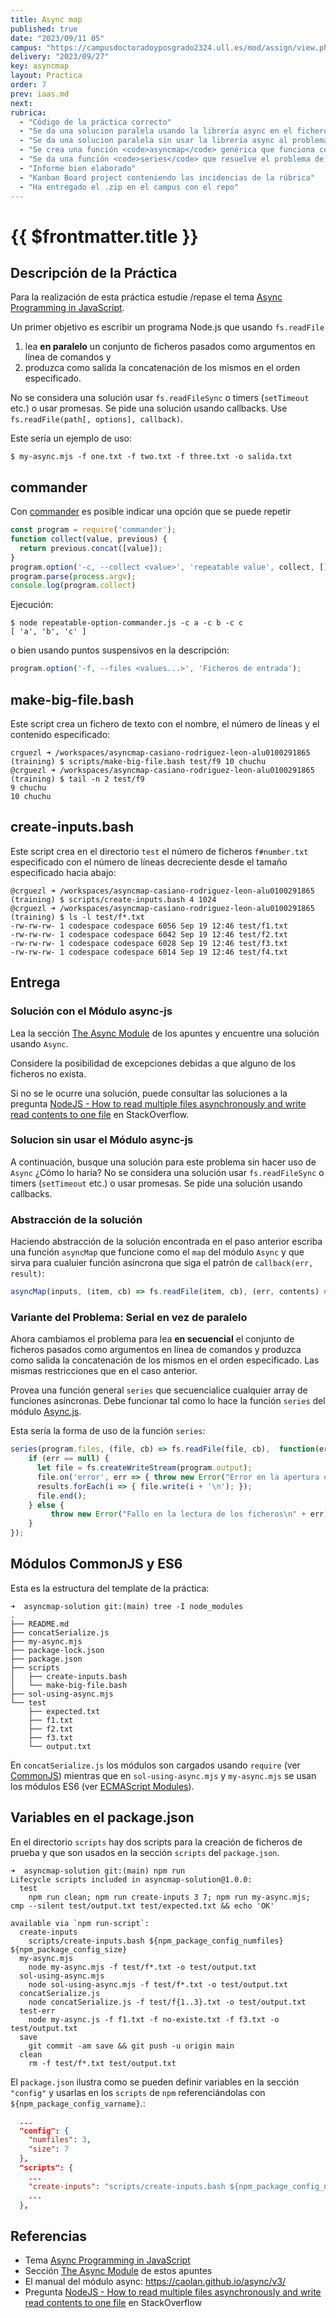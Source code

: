 ```yaml
---
title: Async map
published: true
date: "2023/09/11 05"
campus: "https://campusdoctoradoyposgrado2324.ull.es/mod/assign/view.php?id=4062"
delivery: "2023/09/27"
key: asyncmap
layout: Practica
order: 7
prev: iaas.md
next: 
rubrica:
  - "Código de la práctica correcto"
  - "Se da una solucion paralela usando la librería async en el fichero sol-using-async.mjs"
  - "Se da una solucion paralela sin usar la librería async al problema de la lectura de ficheros en el fichero my-async.mjs"
  - "Se crea una función <code>asyncmap</code> genérica que funciona como el <code>map</code> de async"
  - "Se da una función <code>series</code> que resuelve el problema de serializar llamadas a funciones asíncronas en el fichero concatSerialize.mjs"
  - "Informe bien elaborado"
  - "Kanban Board project conteniendo las incidencias de la rúbrica"
  - "Ha entregado el .zip en el campus con el repo"
---
```


# {{ $frontmatter.title }}


## Descripción de la Práctica 

Para la realización de esta práctica estudie /repase el tema [Async Programming in JavaScript](/temas/async/).

Un primer objetivo es escribir un programa Node.js que usando `fs.readFile` 

1. lea **en paralelo** un conjunto de ficheros pasados como argumentos en línea de comandos y 
2. produzca como salida la concatenación de los mismos en el orden especificado. 
 
No se considera una solución usar `fs.readFileSync` o timers (`setTimeout` etc.) o usar promesas. Se pide una solución usando callbacks.
Use `fs.readFile(path[, options], callback)`. 

Este sería un ejemplo de uso:

```
$ my-async.mjs -f one.txt -f two.txt -f three.txt -o salida.txt
```

## commander

Con [commander](https://www.npmjs.com/package/commander?activeTab=readme) es posible indicar una opción que se puede repetir

```js
const program = require('commander');
function collect(value, previous) {
  return previous.concat([value]);
}
program.option('-c, --collect <value>', 'repeatable value', collect, []);
program.parse(process.argv);
console.log(program.collect)
```

Ejecución:

```
$ node repeatable-option-commander.js -c a -c b -c c
[ 'a', 'b', 'c' ]
```

o bien usando puntos suspensivos en la descripción:

```js
program.option('-f, --files <values...>', 'Ficheros de entrada');
```

## make-big-file.bash

Este script crea un fichero de texto con el nombre, el número de líneas y el contenido especificado:

```
crguezl ➜ /workspaces/asyncmap-casiano-rodriguez-leon-alu0100291865 (training) $ scripts/make-big-file.bash test/f9 10 chuchu
@crguezl ➜ /workspaces/asyncmap-casiano-rodriguez-leon-alu0100291865 (training) $ tail -n 2 test/f9 
9 chuchu
10 chuchu
```
## create-inputs.bash

Este script crea en el directorio `test` el número de ficheros `f#number.txt` especificado con el número de líneas decreciente desde el tamaño especificado hacia abajo:

```
@crguezl ➜ /workspaces/asyncmap-casiano-rodriguez-leon-alu0100291865 (training) $ scripts/create-inputs.bash 4 1024
@crguezl ➜ /workspaces/asyncmap-casiano-rodriguez-leon-alu0100291865 (training) $ ls -l test/f*.txt
-rw-rw-rw- 1 codespace codespace 6056 Sep 19 12:46 test/f1.txt
-rw-rw-rw- 1 codespace codespace 6042 Sep 19 12:46 test/f2.txt
-rw-rw-rw- 1 codespace codespace 6028 Sep 19 12:46 test/f3.txt
-rw-rw-rw- 1 codespace codespace 6014 Sep 19 12:46 test/f4.txt
```

## Entrega

### Solución con el Módulo async-js

Lea la sección [The Async Module](/temas/async/async-js) de los apuntes y encuentre una solución usando `Async`. 

Considere la posibilidad de excepciones debidas a que alguno de los ficheros no exista. 

Si no se le ocurre una solución, puede consultar las soluciones a la pregunta [NodeJS - How to read multiple files asynchronously and write read contents to one file](https://stackoverflow.com/questions/39020704/nodejs-how-to-read-multiple-files-asynchronously-and-write-read-contents-to-on) en StackOverflow.

### Solucion sin usar el Módulo async-js

A continuación, busque  una solución para este problema sin hacer uso de `Async` ¿Cómo lo haría?
No se considera una solución usar `fs.readFileSync` o timers (`setTimeout` etc.) o usar promesas. Se pide una solución usando callbacks.

### Abstracción de la solución

Haciendo abstracción de la solución encontrada en el paso anterior escriba una función `asyncMap` que funcione como el `map` del módulo `Async` y que sirva 
para cualuier función asíncrona que siga el patrón de `callback(err, result)`:

  ```js
  asyncMap(inputs, (item, cb) => fs.readFile(item, cb), (err, contents) => { ... });
  ```

### Variante del Problema: Serial en vez de paralelo

Ahora cambiamos el problema para lea **en secuencial** el conjunto de ficheros pasados como argumentos en línea de comandos y 
produzca como salida la concatenación de los mismos en el orden especificado. Las mismas restricciones que en el caso anterior.

Provea una  función general `series` que secuencialice cualquier array de funciones asíncronas.
Debe funcionar tal como lo hace la función `series`  del módulo [Async.js](/temas/async/async-js).

Esta sería la forma de uso de la función `series`:

```js
series(program.files, (file, cb) => fs.readFile(file, cb),  function(err, results)  {
    if (err == null) {
      let file = fs.createWriteStream(program.output);
      file.on('error', err => { throw new Error("Error en la apertura del archivo " + program.output + " " + err) });
      results.forEach(i => { file.write(i + '\n'); });
      file.end();
    } else {
         throw new Error("Fallo en la lectura de los ficheros\n" + err)
    }
});
```

## Módulos CommonJS y ES6 

Esta es la estructura del template de la práctica:

```
➜  asyncmap-solution git:(main) tree -I node_modules
.
├── README.md
├── concatSerialize.js
├── my-async.mjs
├── package-lock.json
├── package.json
├── scripts
│   ├── create-inputs.bash
│   └── make-big-file.bash
├── sol-using-async.mjs
└── test
    ├── expected.txt
    ├── f1.txt
    ├── f2.txt
    ├── f3.txt
    └── output.txt
```

En `concatSerialize.js` los módulos son cargados usando `require` (ver [CommonJS](https://nodejs.org/api/modules.html#modules_modules_commonjs_modules)) mientras que en `sol-using-async.mjs`  y `my-async.mjs` 
se usan los módulos ES6 (ver [ECMAScript Modules](https://nodejs.org/api/esm.html#esm_ecmascript_modules)).

## Variables en el package.json

En el directorio `scripts` hay dos scripts para la creación de ficheros de prueba y que son usados en la sección `scripts` del `package.json`. 


```
➜  asyncmap-solution git:(main) npm run
Lifecycle scripts included in asyncmap-solution@1.0.0:
  test
    npm run clean; npm run create-inputs 3 7; npm run my-async.mjs; cmp --silent test/output.txt test/expected.txt && echo 'OK'

available via `npm run-script`:
  create-inputs
    scripts/create-inputs.bash ${npm_package_config_numfiles} ${npm_package_config_size}
  my-async.mjs
    node my-async.mjs -f test/f*.txt -o test/output.txt
  sol-using-async.mjs
    node sol-using-async.mjs -f test/f*.txt -o test/output.txt
  concatSerialize.js
    node concatSerialize.js -f test/f{1..3}.txt -o test/output.txt
  test-err
    node my-async.js -f f1.txt -f no-existe.txt -f f3.txt -o test/output.txt
  save
    git commit -am save && git push -u origin main
  clean
    rm -f test/f*.txt test/output.txt
```

El `package.json` ilustra como se pueden definir variables en la sección `"config"` y usarlas en los `scripts` de `npm` referenciándolas con `${npm_package_config_varname}`.:

```json
  ...  
  "config": {
    "numfiles": 3,
    "size": 7
  },
  "scripts": {
    ...
    "create-inputs": "scripts/create-inputs.bash ${npm_package_config_numfiles} ${npm_package_config_size}",
    ...
  },

```


## Referencias

* Tema [Async Programming in JavaScript](/temas/async/)
* Sección [The Async Module](/temas/async/async-js) de estos apuntes
* El manual del módulo async: <https://caolan.github.io/async/v3/>
* Pregunta [NodeJS - How to read multiple files asynchronously and write read contents to one file](https://stackoverflow.com/questions/39020704/nodejs-how-to-read-multiple-files-asynchronously-and-write-read-contents-to-on) en StackOverflow
